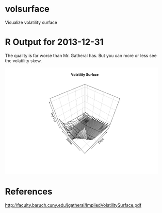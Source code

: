 volsurface
==========

Visualize volatility surface

# R Output for 2013-12-31

The quality is far worse than Mr. Gatheral has. But you can more or less see the volatility skew.

![Surface Plot](volatility_surface_3d.png?raw=true)

# References

http://faculty.baruch.cuny.edu/jgatheral/ImpliedVolatilitySurface.pdf

